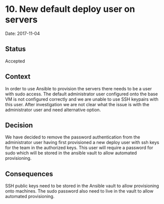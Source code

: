 # 10. New default deploy user on servers

Date: 2017-11-04

## Status

Accepted

## Context

In order to use Ansible to provision the servers there needs to be a user with sudo
access. The default administrator user configured onto the base VM is not configured
correctly and we are unable to use SSH keypairs with this user. After investigation
we are not clear what the issue is with the administrator user and need alternative
option.

## Decision

We have decided to remove the password authentication from the administrator user having
first provisioned a new deploy user with ssh keys for the team in the authorized keys.
This user will require a password for sudo which will be stored in the ansible vault to
allow automated provisioning.

## Consequences

SSH public keys need to be stored in the Ansible vault to allow provisioning onto
machines. The sudo password also need to live in the vault to allow automated
provisioning.
